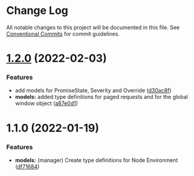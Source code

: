# Change Log

All notable changes to this project will be documented in this file.
See [Conventional Commits](https://conventionalcommits.org) for commit guidelines.

# [1.2.0](https://github.com/gulab-signage/gulab-client/compare/@gulab-client/models@1.1.0...@gulab-client/models@1.2.0) (2022-02-03)


### Features

* add models for PromiseState, Severity and Override ([d30ac8f](https://github.com/gulab-signage/gulab-client/commit/d30ac8fb37680295bc707b24f16525c16eb41230))
* **models:** added type definitions for paged requests and for the global window object ([a87e0d1](https://github.com/gulab-signage/gulab-client/commit/a87e0d1168432939e8700b2ed28dcfdc8d8b92c5))






# 1.1.0 (2022-01-19)


### Features

* **models:** (manager) Create type definitions for Node Environment ([df71684](https://github.com/gulab-signage/gulab-client/commit/df7168473fb14b5f3c0d91d142a02dc1e6817e65))
